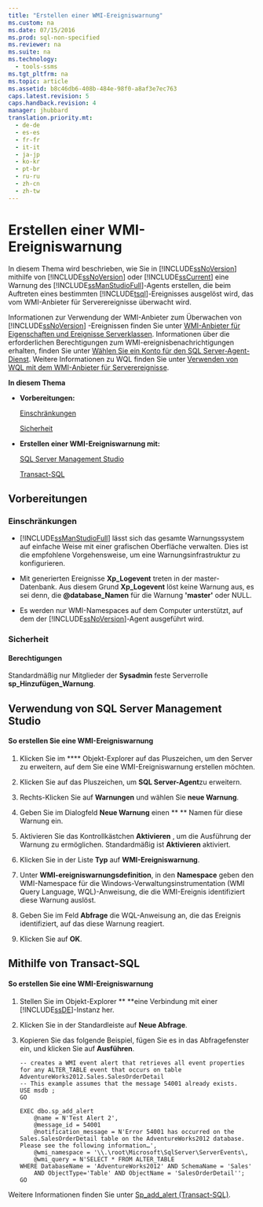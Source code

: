 ```yaml
---
title: "Erstellen einer WMI-Ereigniswarnung"
ms.custom: na
ms.date: 07/15/2016
ms.prod: sql-non-specified
ms.reviewer: na
ms.suite: na
ms.technology: 
  - tools-ssms
ms.tgt_pltfrm: na
ms.topic: article
ms.assetid: b8c46db6-408b-484e-98f0-a8af3e7ec763
caps.latest.revision: 5
caps.handback.revision: 4
manager: jhubbard
translation.priority.mt: 
  - de-de
  - es-es
  - fr-fr
  - it-it
  - ja-jp
  - ko-kr
  - pt-br
  - ru-ru
  - zh-cn
  - zh-tw
---
```

# Erstellen einer WMI-Ereigniswarnung
In diesem Thema wird beschrieben, wie Sie in [!INCLUDE[ssNoVersion](../content/includes/ssNoVersion_md.md)] mithilfe von [!INCLUDE[ssNoVersion](../content/includes/ssNoVersion_md.md)] oder [!INCLUDE[ssCurrent](../content/includes/ssCurrent_md.md)] eine Warnung des [!INCLUDE[ssManStudioFull](../content/includes/ssManStudioFull_md.md)]-Agents erstellen, die beim Auftreten eines bestimmten [!INCLUDE[tsql](../content/includes/tsql_md.md)]-Ereignisses ausgelöst wird, das vom WMI-Anbieter für Serverereignisse überwacht wird.  
  
Informationen zur Verwendung der WMI-Anbieter zum Überwachen von [!INCLUDE[ssNoVersion](../content/includes/ssNoVersion_md.md)] -Ereignissen finden Sie unter [WMI-Anbieter für Eigenschaften und Ereignisse Serverklassen](assetId:///80767fe0-32ac-406a-81a0-8212cd6ce7e4). Informationen über die erforderlichen Berechtigungen zum WMI-ereignisbenachrichtigungen erhalten, finden Sie unter [Wählen Sie ein Konto für den SQL Server-Agent-Dienst](../content/Select-an-Account-for-the-SQL-Server-Agent-Service.md). Weitere Informationen zu WQL finden Sie unter [Verwenden von WQL mit dem WMI-Anbieter für Serverereignisse](assetId:///58b67426-1e66-4445-8e2c-03182e94c4be).  
  
**In diesem Thema**  
  
-   **Vorbereitungen:**  
  
    [Einschränkungen](#Restrictions)  
  
    [Sicherheit](#Security)  
  
-   **Erstellen einer WMI-Ereigniswarnung mit:**  
  
    [SQL Server Management Studio](#SSMSProcedure)  
  
    [Transact-SQL](#TsqlProcedure)  
  
## <a name="BeforeYouBegin"></a>Vorbereitungen  
  
### <a name="Restrictions"></a>Einschränkungen  
  
-   [!INCLUDE[ssManStudioFull](../content/includes/ssManStudioFull_md.md)] lässt sich das gesamte Warnungssystem auf einfache Weise mit einer grafischen Oberfläche verwalten. Dies ist die empfohlene Vorgehensweise, um eine Warnungsinfrastruktur zu konfigurieren.  
  
-   Mit generierten Ereignisse **Xp\_Logevent** treten in der master-Datenbank. Aus diesem Grund **Xp\_Logevent** löst keine Warnung aus, es sei denn, die **@database\_Namen** für die Warnung **'master'** oder NULL.  
  
-   Es werden nur WMI-Namespaces auf dem Computer unterstützt, auf dem der [!INCLUDE[ssNoVersion](../content/includes/ssNoVersion_md.md)]-Agent ausgeführt wird.  
  
### <a name="Security"></a>Sicherheit  
  
#### <a name="Permissions"></a>Berechtigungen  
Standardmäßig nur Mitglieder der **Sysadmin** feste Serverrolle **sp\_Hinzufügen\_Warnung**.  
  
## <a name="SSMSProcedure"></a>Verwendung von SQL Server Management Studio  
  
#### So erstellen Sie eine WMI-Ereigniswarnung  
  
1.  Klicken Sie im **** Objekt-Explorer auf das Pluszeichen, um den Server zu erweitern, auf dem Sie eine WMI-Ereigniswarnung erstellen möchten.  
  
2.  Klicken Sie auf das Pluszeichen, um **SQL Server-Agent**zu erweitern.  
  
3.  Rechts\-Klicken Sie auf **Warnungen** und wählen Sie **neue Warnung**.  
  
4.  Geben Sie im Dialogfeld **Neue Warnung** einen ** ** Namen für diese Warnung ein.  
  
5.  Aktivieren Sie das Kontrollkästchen **Aktivieren** , um die Ausführung der Warnung zu ermöglichen. Standardmäßig ist **Aktivieren** aktiviert.  
  
6.  Klicken Sie in der Liste **Typ** auf **WMI-Ereigniswarnung**.  
  
7.  Unter **WMI-ereigniswarnungsdefinition**, in den **Namespace** geben den WMI-Namespace für die Windows-Verwaltungsinstrumentation (WMI Query Language, WQL)-Anweisung, die die WMI-Ereignis identifiziert diese Warnung auslöst.  
  
8.  Geben Sie im Feld **Abfrage** die WQL-Anweisung an, die das Ereignis identifiziert, auf das diese Warnung reagiert.  
  
9. Klicken Sie auf **OK**.  
  
## <a name="TsqlProcedure"></a>Mithilfe von Transact\-SQL  
  
#### So erstellen Sie eine WMI-Ereigniswarnung  
  
1.  Stellen Sie im Objekt-Explorer ** **eine Verbindung mit einer [!INCLUDE[ssDE](../content/includes/ssDE_md.md)]-Instanz her.  
  
2.  Klicken Sie in der Standardleiste auf **Neue Abfrage**.  
  
3.  Kopieren Sie das folgende Beispiel, fügen Sie es in das Abfragefenster ein, und klicken Sie auf **Ausführen**.  
  
    ```  
    -- creates a WMI event alert that retrieves all event properties for any ALTER_TABLE event that occurs on table AdventureWorks2012.Sales.SalesOrderDetail  
    -- This example assumes that the message 54001 already exists.  
    USE msdb ;  
    GO  
  
    EXEC dbo.sp_add_alert  
        @name = N'Test Alert 2',  
        @message_id = 54001  
        @notification_message = N'Error 54001 has occurred on the Sales.SalesOrderDetail table on the AdventureWorks2012 database. Please see the following information…',  
        @wmi_namespace = '\\.\root\Microsoft\SqlServer\ServerEvents\,  
        @wmi_query = N'SELECT * FROM ALTER_TABLE   
    WHERE DatabaseName = 'AdventureWorks2012' AND SchemaName = 'Sales'   
        AND ObjectType='Table' AND ObjectName = 'SalesOrderDetail'';  
    GO  
    ```  
  
Weitere Informationen finden Sie unter [Sp_add_alert (Transact-SQL)](assetId:///d9b41853-e22d-4813-a79f-57efb4511f09).  
  
